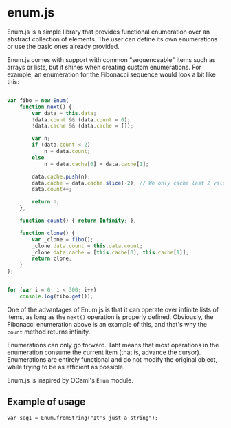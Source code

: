 enum.js
=======

Enum.js is a simple library that provides functional enumeration over an abstract collection of elements. The user can define its own enumerations or use the basic ones already provided.

Enum.js comes with support with common "sequenceable" items such as arrays or
lists, but it shines when creating custom enumerations. For example, an
enumeration for the Fibonacci sequence would look a bit like this:

```javascript

var fibo = new Enum(
    function next() {
        var data = this.data;
        !data.count && (data.count = 0);
        !data.cache && (data.cache = []);

        var n;
        if (data.count < 2)
            n = data.count;
        else
            n = data.cache[0] + data.cache[1];

        data.cache.push(n);
        data.cache = data.cache.slice(-2); // We only cache last 2 values
        data.count++;

        return n;
    },

    function count() { return Infinity; },

    function clone() {
        var _clone = fibo();
        _clone.data.count = this.data.count;
        _clone.data.cache = [this.cache[0], this.cache[1]];
        return clone;
    }
);


for (var i = 0; i < 300; i++)
    console.log(fibo.get());
```

One of the advantages of Enum.js is that it can operate over infinite lists of items,
as long as the `next()` operation is properly defined. Obviously, the Fibonacci
enumeration above is an example of this, and that's why the `count` method returns
infinity.

Enumerations can only go forward. Taht means that most operations in the enumeration
consume the current item (that is, advance the cursor). Enumerations are entirely
functional and do not modify the original object, while trying to be as efficient
as possible.

Enum.js is inspired by OCaml's `Enum` module.

Example of usage
-------------

    var seq1 = Enum.fromString("It's just a string");

